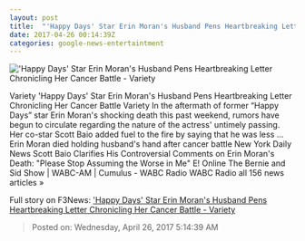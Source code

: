 ```yaml
---
layout: post
title:  "'Happy Days' Star Erin Moran's Husband Pens Heartbreaking Letter Chronicling Her Cancer Battle - Variety"
date: 2017-04-26 00:14:39Z
categories: google-news-entertaintment
---
```


!['Happy Days' Star Erin Moran's Husband Pens Heartbreaking Letter Chronicling Her Cancer Battle - Variety](https://pmcvariety.files.wordpress.com/2017/04/erin-moran.jpg?w=1000&h=563&crop=1)

Variety 'Happy Days' Star Erin Moran's Husband Pens Heartbreaking Letter Chronicling Her Cancer Battle Variety In the aftermath of former “Happy Days” star Erin Moran's shocking death this past weekend, rumors have begun to circulate regarding the nature of the actress' untimely passing. Her co-star Scott Baio added fuel to the fire by saying that he was less ... Erin Moran died holding husband's hand after cancer battle New York Daily News Scott Baio Clarifies His Controversial Comments on Erin Moran's Death: "Please Stop Assuming the Worse in Me" E! Online The Bernie and Sid Show | WABC-AM | Cumulus - WABC Radio WABC Radio all 156 news articles »


Full story on F3News: ['Happy Days' Star Erin Moran's Husband Pens Heartbreaking Letter Chronicling Her Cancer Battle - Variety](http://www.f3nws.com/n/WkqgvE)

> Posted on: Wednesday, April 26, 2017 5:14:39 AM
